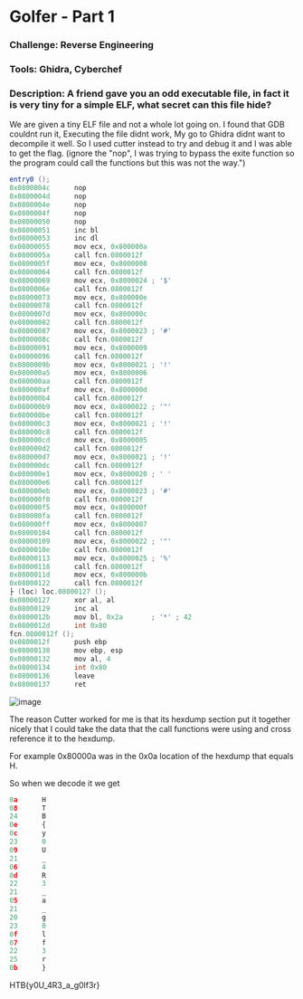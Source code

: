 # Golfer - Part 1

### Challenge: Reverse Engineering

### Tools: Ghidra, Cyberchef

### Description: A friend gave you an odd executable file, in fact it is very tiny for a simple ELF, what secret can this file hide?

We are given a tiny ELF file and not a whole lot going on. I found that GDB couldnt run it, Executing the file didnt work, My go to Ghidra didnt want to decompile it well. So I used cutter instead to try and debug it and I was able to get the flag. (ignore the "nop", I was trying to bypass the exite function so the program could call the functions but this was not the way.")


```cs
entry0 ();
0x0800004c      nop
0x0800004d      nop
0x0800004e      nop
0x0800004f      nop
0x08000050      nop
0x08000051      inc bl
0x08000053      inc dl
0x08000055      mov ecx, 0x800000a
0x0800005a      call fcn.0800012f
0x0800005f      mov ecx, 0x8000008
0x08000064      call fcn.0800012f
0x08000069      mov ecx, 0x8000024 ; '$'
0x0800006e      call fcn.0800012f
0x08000073      mov ecx, 0x800000e
0x08000078      call fcn.0800012f
0x0800007d      mov ecx, 0x800000c
0x08000082      call fcn.0800012f
0x08000087      mov ecx, 0x8000023 ; '#'
0x0800008c      call fcn.0800012f
0x08000091      mov ecx, 0x8000009
0x08000096      call fcn.0800012f
0x0800009b      mov ecx, 0x8000021 ; '!'
0x080000a5      mov ecx, 0x8000006
0x080000aa      call fcn.0800012f
0x080000af      mov ecx, 0x800000d
0x080000b4      call fcn.0800012f
0x080000b9      mov ecx, 0x8000022 ; '"'
0x080000be      call fcn.0800012f
0x080000c3      mov ecx, 0x8000021 ; '!'
0x080000c8      call fcn.0800012f
0x080000cd      mov ecx, 0x8000005
0x080000d2      call fcn.0800012f
0x080000d7      mov ecx, 0x8000021 ; '!'
0x080000dc      call fcn.0800012f
0x080000e1      mov ecx, 0x8000020 ; ' '
0x080000e6      call fcn.0800012f
0x080000eb      mov ecx, 0x8000023 ; '#'
0x080000f0      call fcn.0800012f
0x080000f5      mov ecx, 0x800000f
0x080000fa      call fcn.0800012f
0x080000ff      mov ecx, 0x8000007
0x08000104      call fcn.0800012f
0x08000109      mov ecx, 0x8000022 ; '"'
0x0800010e      call fcn.0800012f
0x08000113      mov ecx, 0x8000025 ; '%'
0x08000118      call fcn.0800012f
0x0800011d      mov ecx, 0x800000b
0x08000122      call fcn.0800012f
├ (loc) loc.08000127 ();
0x08000127      xor al, al
0x08000129      inc al
0x0800012b      mov bl, 0x2a       ; '*' ; 42
0x0800012d      int 0x80
fcn.0800012f ();
0x0800012f      push ebp
0x08000130      mov ebp, esp
0x08000132      mov al, 4
0x08000134      int 0x80
0x08000136      leave
0x08000137      ret
```

![image](https://user-images.githubusercontent.com/105310322/182474806-697f16eb-6cae-46db-b362-6566fb58ca66.png)



The reason Cutter worked for me is that its hexdump section put it together nicely that I could take the data that the call functions were using and cross reference it to the hexdump.

For example 0x80000a was in the 0x0a location of the hexdump that equals H.

So when we decode it we get
```python
0a      H
08      T
24      B
0e      {
0c      y
23      0
09      U
21      _
06      4
0d      R
22      3
21      _
05      a
21      _
20      g
23      0
0f      l
07      f
22      3
25      r
0b      }
```

HTB{y0U_4R3_a_g0lf3r}
